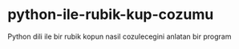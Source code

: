 # python-ile-rubik-kup-cozumu
Python dili ile bir rubik kopun nasil cozulecegini anlatan bir program
